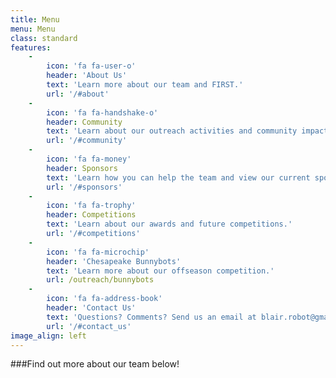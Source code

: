 ```yaml
---
title: Menu
menu: Menu
class: standard
features:
    -
        icon: 'fa fa-user-o'
        header: 'About Us'
        text: 'Learn more about our team and FIRST.'
        url: '/#about'
    -
        icon: 'fa fa-handshake-o'
        header: Community
        text: 'Learn about our outreach activities and community impact.'
        url: '/#community'
    -
        icon: 'fa fa-money'
        header: Sponsors
        text: 'Learn how you can help the team and view our current sponsors.'
        url: '/#sponsors'
    -
        icon: 'fa fa-trophy'
        header: Competitions
        text: 'Learn about our awards and future competitions.'
        url: '/#competitions'
    -
        icon: 'fa fa-microchip'
        header: 'Chesapeake Bunnybots'
        text: 'Learn more about our offseason competition.'
        url: /outreach/bunnybots
    -
        icon: 'fa fa-address-book'
        header: 'Contact Us'
        text: 'Questions? Comments? Send us an email at blair.robot@gmail.com, or click here for other contact information.'
        url: '/#contact_us'
image_align: left
---
```


###Find out more about our team below!
